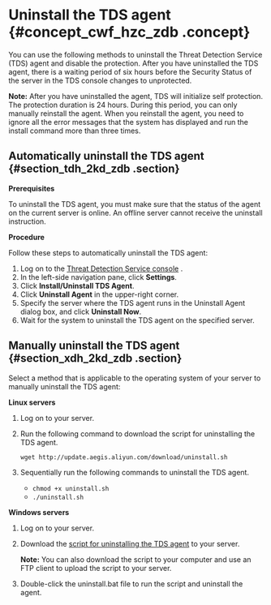 # Uninstall the TDS agent {#concept_cwf_hzc_zdb .concept}

You can use the following methods to uninstall the Threat Detection Service \(TDS\) agent and disable the protection. After you have uninstalled the TDS agent, there is a waiting period of six hours before the Security Status of the server in the TDS console changes to unprotected.

**Note:** After you have uninstalled the agent, TDS will initialize self protection. The protection duration is 24 hours. During this period, you can only manually reinstall the agent. When you reinstall the agent, you need to ignore all the error messages that the system has displayed and run the install command more than three times.

## Automatically uninstall the TDS agent {#section_tdh_2kd_zdb .section}

**Prerequisites**

To uninstall the TDS agent, you must make sure that the status of the agent on the current server is online. An offline server cannot receive the uninstall instruction.

**Procedure**

Follow these steps to automatically uninstall the TDS agent:

1.  Log on to the [Threat Detection Service console](https://yundun.console.aliyun.com/?p=sas) .
2.  In the left-side navigation pane, click **Settings**.
3.  Click **Install/Uninstall TDS Agent**.
4.  Click **Uninstall Agent** in the upper-right corner.
5.  Specify the server where the TDS agent runs in the Uninstall Agent dialog box, and click **Uninstall Now**.
6.  Wait for the system to uninstall the TDS agent on the specified server.

## Manually uninstall the TDS agent {#section_xdh_2kd_zdb .section}

Select a method that is applicable to the operating system of your server to manually uninstall the TDS agent:

**Linux servers**

1.  Log on to your server.
2.  Run the following command to download the script for uninstalling the TDS agent.

    ```
    wget http://update.aegis.aliyun.com/download/uninstall.sh
    ```

3.  Sequentially run the following commands to uninstall the TDS agent. 
    -   `chmod +x uninstall.sh`
    -   `./uninstall.sh`

**Windows servers**

1.  Log on to your server.
2.  Download the [script for uninstalling the TDS agent](http://update.aegis.aliyun.com/download/uninstall.bat) to your server.

    **Note:** You can also download the script to your computer and use an FTP client to upload the script to your server.

3.  Double-click the uninstall.bat file to run the script and uninstall the agent.

